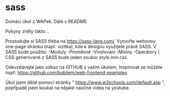 # sass
Domácí úkol z WAPek. Dále v README

Pokyny zněly takto... 

Prostudujte si SASS třeba na https://sass-lang.com/.
Vytvořte webovou one-page stránku (např. vizitka), kde k designu využijete právě SASS.
V SASS bude použito:
  -Moduly
  -Proměnné
  -Vnořování
  -Mixiny
  -Operátory
| CSS generované z SASS bude jeden soubor style.min.css.

Odevzdávejte jako odkaz na GITHUB s vaším úkolem.
Inspirovat se můžete např: https://github.com/bubilem/web-frontend-examples

Úkol jsem dělal pomocí stránky " https://www.w3schools.com/default.asp ", popřípadě jsem koukal na nějaké naučné videa na youtube.
